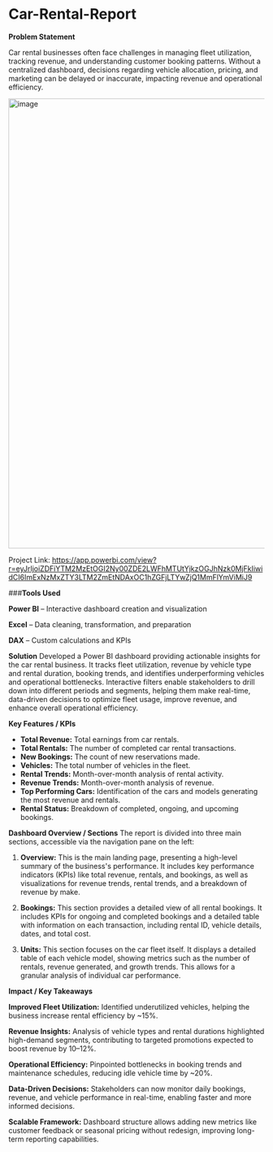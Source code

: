 # Car-Rental-Report

**Problem Statement**

Car rental businesses often face challenges in managing fleet utilization, tracking revenue, and understanding customer booking patterns. Without a centralized dashboard, decisions regarding vehicle allocation, pricing, and marketing can be delayed or inaccurate, impacting revenue and operational efficiency.

<img width="1447" height="885" alt="image" src="https://github.com/user-attachments/assets/bfcbf854-c1ae-4646-87ae-f41221c6c820" />

Project Link: https://app.powerbi.com/view?r=eyJrIjoiZDFiYTM2MzEtOGI2Ny00ZDE2LWFhMTUtYjkzOGJhNzk0MjFkIiwidCI6ImExNzMxZTY3LTM2ZmEtNDAxOC1hZGFjLTYwZjQ1MmFlYmViMiJ9

###**Tools Used**

**Power BI** – Interactive dashboard creation and visualization

**Excel** – Data cleaning, transformation, and preparation

**DAX** – Custom calculations and KPIs

**Solution**
Developed a Power BI dashboard providing actionable insights for the car rental business. It tracks fleet utilization, revenue by vehicle type and rental duration, booking trends, and identifies underperforming vehicles and operational bottlenecks. Interactive filters enable stakeholders to drill down into different periods and segments, helping them make real-time, data-driven decisions to optimize fleet usage, improve revenue, and enhance overall operational efficiency.

**Key Features / KPIs**
* **Total Revenue:** Total earnings from car rentals.
* **Total Rentals:** The number of completed car rental transactions.
* **New Bookings:** The count of new reservations made.
* **Vehicles:** The total number of vehicles in the fleet.
* **Rental Trends:** Month-over-month analysis of rental activity.
* **Revenue Trends:** Month-over-month analysis of revenue.
* **Top Performing Cars:** Identification of the cars and models generating the most revenue and rentals.
* **Rental Status:** Breakdown of completed, ongoing, and upcoming bookings.

**Dashboard Overview / Sections**
The report is divided into three main sections, accessible via the navigation pane on the left:

1.  **Overview:** This is the main landing page, presenting a high-level summary of the business's performance. It includes key performance indicators (KPIs) like total revenue, rentals, and bookings, as well as visualizations for revenue trends, rental trends, and a breakdown of revenue by make.

2.  **Bookings:** This section provides a detailed view of all rental bookings. It includes KPIs for ongoing and completed bookings and a detailed table with information on each transaction, including rental ID, vehicle details, dates, and total cost.

3.  **Units:** This section focuses on the car fleet itself. It displays a detailed table of each vehicle model, showing metrics such as the number of rentals, revenue generated, and growth trends. This allows for a granular analysis of individual car performance.

**Impact / Key Takeaways**

**Improved Fleet Utilization:** Identified underutilized vehicles, helping the business increase rental efficiency by ~15%.

**Revenue Insights:** Analysis of vehicle types and rental durations highlighted high-demand segments, contributing to targeted promotions expected to boost revenue by 10–12%.

**Operational Efficiency:** Pinpointed bottlenecks in booking trends and maintenance schedules, reducing idle vehicle time by ~20%.

**Data-Driven Decisions:** Stakeholders can now monitor daily bookings, revenue, and vehicle performance in real-time, enabling faster and more informed decisions.

**Scalable Framework:** Dashboard structure allows adding new metrics like customer feedback or seasonal pricing without redesign, improving long-term reporting capabilities.

